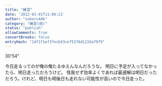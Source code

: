 ```yaml
---
title: "練習"
date: '2012-03-01T11:00:21'
author: "subaru44k"
category: "練習(弱)"
status: "publish"
allowComments: true
convertBreaks: false
entryHash: "14f1f1ef37ecb43cef5276d1224a79f9"
---
```

30'54"

今日走るってのが俺の俺たるゆえんなんだろうな。
明日に予定が入ってなかったら、明日走っただろうけど。
怪我せず効率よくであれば最適解は明日だっただろう。けれど、明日も明後日も走れない可能性が高いので今日走った。
